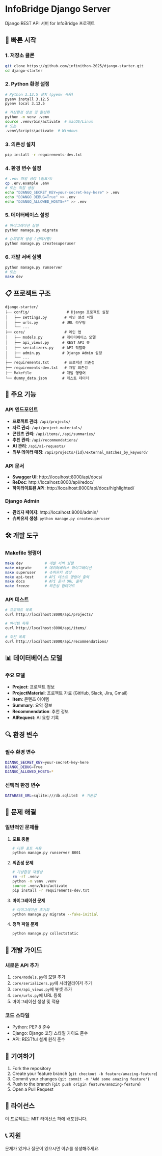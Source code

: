 # InfoBridge Django Server

Django REST API 서버 for InfoBridge 프로젝트

## 🚀 빠른 시작

### 1. 저장소 클론
```bash
git clone https://github.com/infinithon-2025/django-starter.git
cd django-starter
```

### 2. Python 환경 설정
```bash
# Python 3.12.5 설치 (pyenv 사용)
pyenv install 3.12.5
pyenv local 3.12.5

# 가상환경 생성 및 활성화
python -m venv .venv
source .venv/bin/activate  # macOS/Linux
# 또는
.venv\Scripts\activate  # Windows
```

### 3. 의존성 설치
```bash
pip install -r requirements-dev.txt
```

### 4. 환경 변수 설정
```bash
# .env 파일 생성 (필요시)
cp .env.example .env
# 또는 직접 생성
echo "DJANGO_SECRET_KEY=your-secret-key-here" > .env
echo "DJANGO_DEBUG=True" >> .env
echo "DJANGO_ALLOWED_HOSTS=*" >> .env
```

### 5. 데이터베이스 설정
```bash
# 마이그레이션 실행
python manage.py migrate

# 슈퍼유저 생성 (선택사항)
python manage.py createsuperuser
```

### 6. 개발 서버 실행
```bash
python manage.py runserver
# 또는
make dev
```

## 📋 프로젝트 구조

```
django-starter/
├── config/                 # Django 프로젝트 설정
│   ├── settings.py        # 메인 설정 파일
│   ├── urls.py           # URL 라우팅
│   └── ...
├── core/                  # 메인 앱
│   ├── models.py         # 데이터베이스 모델
│   ├── api_views.py      # REST API 뷰
│   ├── serializers.py    # API 직렬화
│   ├── admin.py          # Django Admin 설정
│   └── ...
├── requirements.txt       # 프로덕션 의존성
├── requirements-dev.txt   # 개발 의존성
├── Makefile              # 개발 명령어
└── dummy_data.json       # 테스트 데이터
```

## 🔧 주요 기능

### API 엔드포인트
- **프로젝트 관리**: `/api/projects/`
- **자료 관리**: `/api/project-materials/`
- **콘텐츠 관리**: `/api/items/`, `/api/summaries/`
- **추천 관리**: `/api/recommendations/`
- **AI 관리**: `/api/ai-requests/`
- **외부 데이터 매칭**: `/api/projects/{id}/external_matches_by_keyword/`

### API 문서
- **Swagger UI**: http://localhost:8000/api/docs/
- **ReDoc**: http://localhost:8000/api/redoc/
- **하이라이트된 API**: http://localhost:8000/api/docs/highlighted/

### Django Admin
- **관리자 페이지**: http://localhost:8000/admin/
- **슈퍼유저 생성**: `python manage.py createsuperuser`

## 🛠️ 개발 도구

### Makefile 명령어
```bash
make dev          # 개발 서버 실행
make migrate      # 데이터베이스 마이그레이션
make superuser    # 슈퍼유저 생성
make api-test     # API 테스트 명령어 출력
make docs         # API 문서 URL 출력
make freeze       # 의존성 업데이트
```

### API 테스트
```bash
# 프로젝트 목록
curl http://localhost:8000/api/projects/

# 아이템 목록
curl http://localhost:8000/api/items/

# 추천 목록
curl http://localhost:8000/api/recommendations/
```

## 📊 데이터베이스 모델

### 주요 모델
- **Project**: 프로젝트 정보
- **ProjectMaterial**: 프로젝트 자료 (GitHub, Slack, Jira, Gmail)
- **Item**: 콘텐츠 아이템
- **Summary**: 요약 정보
- **Recommendation**: 추천 정보
- **AIRequest**: AI 요청 기록

## 🔍 환경 변수

### 필수 환경 변수
```bash
DJANGO_SECRET_KEY=your-secret-key-here
DJANGO_DEBUG=True
DJANGO_ALLOWED_HOSTS=*
```

### 선택적 환경 변수
```bash
DATABASE_URL=sqlite:///db.sqlite3  # 기본값
```

## 🐛 문제 해결

### 일반적인 문제들

1. **포트 충돌**
   ```bash
   # 다른 포트 사용
   python manage.py runserver 8001
   ```

2. **의존성 문제**
   ```bash
   # 가상환경 재생성
   rm -rf .venv
   python -m venv .venv
   source .venv/bin/activate
   pip install -r requirements-dev.txt
   ```

3. **마이그레이션 문제**
   ```bash
   # 마이그레이션 초기화
   python manage.py migrate --fake-initial
   ```

4. **정적 파일 문제**
   ```bash
   python manage.py collectstatic
   ```

## 📝 개발 가이드

### 새로운 API 추가
1. `core/models.py`에 모델 추가
2. `core/serializers.py`에 시리얼라이저 추가
3. `core/api_views.py`에 뷰셋 추가
4. `core/urls.py`에 URL 등록
5. 마이그레이션 생성 및 적용

### 코드 스타일
- Python: PEP 8 준수
- Django: Django 코딩 스타일 가이드 준수
- API: RESTful 설계 원칙 준수

## 🤝 기여하기

1. Fork the repository
2. Create your feature branch (`git checkout -b feature/amazing-feature`)
3. Commit your changes (`git commit -m 'Add some amazing feature'`)
4. Push to the branch (`git push origin feature/amazing-feature`)
5. Open a Pull Request

## 📄 라이선스

이 프로젝트는 MIT 라이선스 하에 배포됩니다.

## 📞 지원

문제가 있거나 질문이 있으시면 이슈를 생성해주세요.
